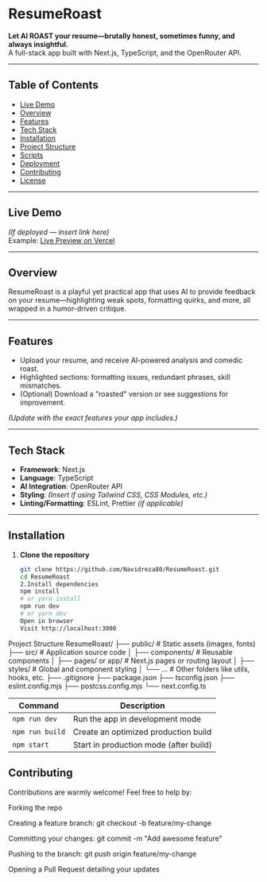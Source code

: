 # ResumeRoast

**Let AI ROAST your resume—brutally honest, sometimes funny, and always insightful.**  
A full-stack app built with Next.js, TypeScript, and the OpenRouter API.

---

## Table of Contents

- [Live Demo](#live-demo)  
- [Overview](#overview)  
- [Features](#features)  
- [Tech Stack](#tech-stack)  
- [Installation](#installation)  
- [Project Structure](#project-structure)  
- [Scripts](#scripts)  
- [Deployment](#deployment)  
- [Contributing](#contributing)  
- [License](#license)

---

## Live Demo

*(If deployed — insert link here)*  
Example: [Live Preview on Vercel](https://your-demo-url.vercel.app)

---

## Overview

ResumeRoast is a playful yet practical app that uses AI to provide feedback on your resume—highlighting weak spots, formatting quirks, and more, all wrapped in a humor-driven critique.

---

## Features

- Upload your resume, and receive AI-powered analysis and comedic roast.
- Highlighted sections: formatting issues, redundant phrases, skill mismatches.
- (Optional) Download a "roasted" version or see suggestions for improvement.

*(Update with the exact features your app includes.)*

---

## Tech Stack

- **Framework**: Next.js  
- **Language**: TypeScript  
- **AI Integration**: OpenRouter API  
- **Styling**: *(Insert if using Tailwind CSS, CSS Modules, etc.)*  
- **Linting/Formatting**: ESLint, Prettier *(if applicable)*

---

## Installation

1. **Clone the repository**  
   ```bash
   git clone https://github.com/Navidreza80/ResumeRoast.git
   cd ResumeRoast
   2.Install dependencies
   npm install
   # or yarn install
   npm run dev
   # or yarn dev
   Open in browser
   Visit http://localhost:3000

Project Structure
ResumeRoast/
├── public/                # Static assets (images, fonts)
├── src/                   # Application source code
│   ├── components/        # Reusable components
│   ├── pages/ or app/     # Next.js pages or routing layout
│   ├── styles/            # Global and component styling
│   └── ...                # Other folders like utils, hooks, etc.
├── .gitignore
├── package.json
├── tsconfig.json
├── eslint.config.mjs
├── postcss.config.mjs
└── next.config.ts

| Command         | Description                            |
| --------------- | -------------------------------------- |
| `npm run dev`   | Run the app in development mode        |
| `npm run build` | Create an optimized production build   |
| `npm start`     | Start in production mode (after build) |



## Contributing

Contributions are warmly welcome! Feel free to help by:

Forking the repo

Creating a feature branch: git checkout -b feature/my-change

Committing your changes: git commit -m "Add awesome feature"

Pushing to the branch: git push origin feature/my-change

Opening a Pull Request detailing your updates
